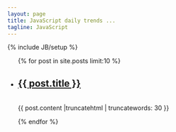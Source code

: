 ```yaml
---
layout: page
title: JavaScript daily trends ...
tagline: JavaScript
---
```

{% include JB/setup %}
<ul class="entries">
{% for post in site.posts limit:10 %}
  <li>
    <p>
    	<a href="{{ post.url }}">
	    <h2>{{ post.title }}</h2>
	    </a>
	    <br />
	    <div>{{ post.content |truncatehtml | truncatewords: 30 }}</div>
    </p>
  </li>
{% endfor %}
</ul>